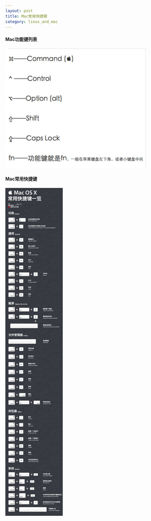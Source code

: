 ```yaml
--- 
layout: post
title: Mac常用快捷键
category: linux_and_mac
---
```


#### Mac功能键列表

![Mac Keys](/img/mac_keys.jpg)

#### Mac常用快捷键

![Mac Shortcut Keys](/img/mac-shortcut.jpg)